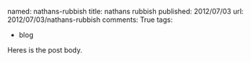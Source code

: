 named: nathans-rubbish
title: nathans rubbish
published: 2012/07/03
url: 2012/07/03/nathans-rubbish
comments: True
tags:
- blog

Heres is the post body.